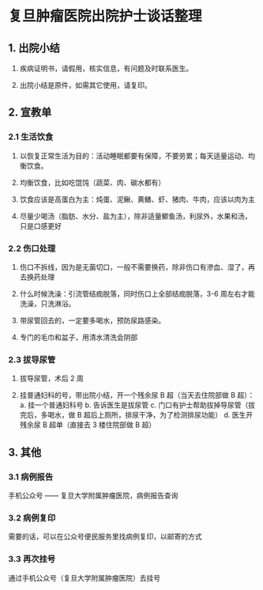 # 复旦肿瘤医院出院护士谈话整理

## 1. 出院小结

1. 疾病证明书，请假用，核实信息，有问题及时联系医生。

2. 出院小结是原件，如需其它使用，请复印。

## 2. 宣教单

### 2.1 生活饮食

1. 以恢复正常生活为目的：活动睡眠都要有保障，不要劳累；每天适量运动、均衡饮食。

2. 均衡饮食，比如吃馄饨（蔬菜、肉、碳水都有）

3. 饮食应该是高蛋白为主：炖蛋、泥鳅、黄鳝、虾、猪肉、牛肉，应该以肉为主

4. 尽量少喝汤（脂肪、水分、盐为主），除非适量鲫鱼汤，利尿外，水果和汤，只是口感更好

### 2.2 伤口处理

1. 伤口不拆线，因为是无菌切口，一般不需要换药，除非伤口有滲血、湿了，再去换药处理

2. 什么时候洗澡：引流管结痂脱落，同时伤口上全部结痂脱落，3-6 周左右才能洗澡，只洗淋浴。

3. 带尿管回去的，一定要多喝水，预防尿路感染。

4. 专门的毛巾和盆子，用清水清洗会阴部

### 2.3 拔导尿管

1. 拔导尿管，术后 2 周

2. 挂普通妇科的号，带出院小结，开一个残余尿 B 超（当天去住院部做 B 超）：
a. 挂一个普通妇科号
b. 告诉医生是拔尿管
c. 门口有护士帮助拔掉导尿管（拔完后，多喝水，做 B 超后上厕所，排尿干净，为了检测排尿功能）
d. 医生开残余尿 B 超单（直接去 3 楼住院部做 B 超）

## 3. 其他

### 3.1 病例报告

手机公众号 —— 复旦大学附属肿瘤医院，病例报告查询

### 3.2 病例复印

需要的话，可以在公众号便民服务里找病例复印，以邮寄的方式

### 3.3 再次挂号

通过手机公众号（复旦大学附属肿瘤医院）去挂号
